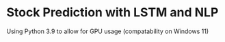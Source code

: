 # Stock Prediction with LSTM and NLP

Using Python 3.9 to allow for GPU usage (compatability on Windows 11)
